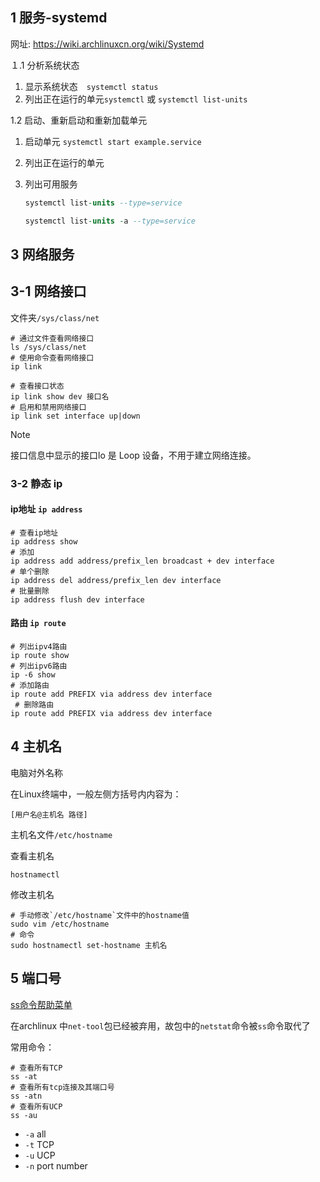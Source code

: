 ## 1 服务-systemd

网址: <https://wiki.archlinuxcn.org/wiki/Systemd>

１.1 分析系统状态

1. 显示系统状态　`systemctl status`
2. 列出正在运行的单元`systemctl` 或 `systemctl list-units`

1.2 启动、重新启动和重新加载单元

1. 启动单元 `systemctl start example.service`
2. 列出正在运行的单元
3. 列出可用服务

	```VHDL
    systemctl list-units --type=service 
    
    systemctl list-units -a --type=service
    ```



## 3 网络服务

## 3-1 网络接口

文件夹`/sys/class/net`

```shell
# 通过文件查看网络接口
ls /sys/class/net
# 使用命令查看网络接口
ip link

# 查看接口状态
ip link show dev 接口名
# 启用和禁用网络接口
ip link set interface up|down
```

> [!note]
> 接口信息中显示的接口lo 是 Loop 设备，不用于建立网络连接。

### 3-2 静态 ip

#### ip地址 `ip address`

```shell
# 查看ip地址
ip address show
# 添加
ip address add address/prefix_len broadcast + dev interface
# 单个删除
ip address del address/prefix_len dev interface
# 批量删除
ip address flush dev interface
```

#### 路由 `ip route`

```shell
# 列出ipv4路由
ip route show
# 列出ipv6路由
ip -6 show
# 添加路由
ip route add PREFIX via address dev interface
 # 删除路由
ip route add PREFIX via address dev interface
```

## 4 主机名

电脑对外名称

在Linux终端中，一般左侧方括号内内容为：

```shell
[用户名@主机名 路径]
```

主机名文件`/etc/hostname`

查看主机名

```shell
hostnamectl
```

修改主机名

```shell
# 手动修改`/etc/hostname`文件中的hostname值
sudo vim /etc/hostname
# 命令
sudo hostnamectl set-hostname 主机名
```

## 5 端口号

[ss命令帮助菜单](https://man.archlinux.org/man/ss.8)

在archlinux 中`net-tool`包已经被弃用，故包中的`netstat`命令被`ss`命令取代了

常用命令：

```shell
# 查看所有TCP
ss -at
# 查看所有tcp连接及其端口号
ss -atn
# 查看所有UCP
ss -au
```

+ `-a` all
+ `-t` TCP
+ `-u` UCP
+ `-n` port number
